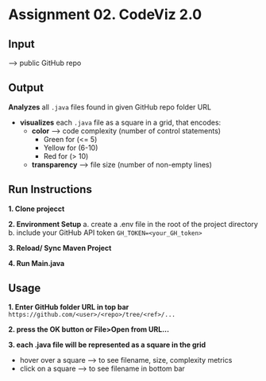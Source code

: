 # Assignment 02. CodeViz 2.0


## Input 

--> public GitHub repo


## Output 

**Analyzes** all `.java` files found in given GitHub repo folder URL
- **visualizes** each `.java` file as a square in a grid, that encodes:
  - **color** --> code complexity (number of control statements)
    - Green for (<= 5)
    - Yellow for (6-10)
    - Red for (> 10)
  - **transparency** --> file size (number of non-empty lines)


## Run Instructions 
**1. Clone projecct**

**2. Environment Setup**
a. create a .env file in the root of the project directory
b. include your GitHub API token
```GH_TOKEN=<your_GH_token>```

**3. Reload/ Sync Maven Project** 

**4. Run Main.java** 


## Usage

**1. Enter GitHub folder URL in top bar**
```https://github.com/<user>/<repo>/tree/<ref>/...```

**2. press the OK button or File>Open from URL...**

**3. each .java file will be represented as a square in the grid** 
- hover over a square --> to see filename, size, complexity metrics
- click on a square --> to see filename in bottom bar

